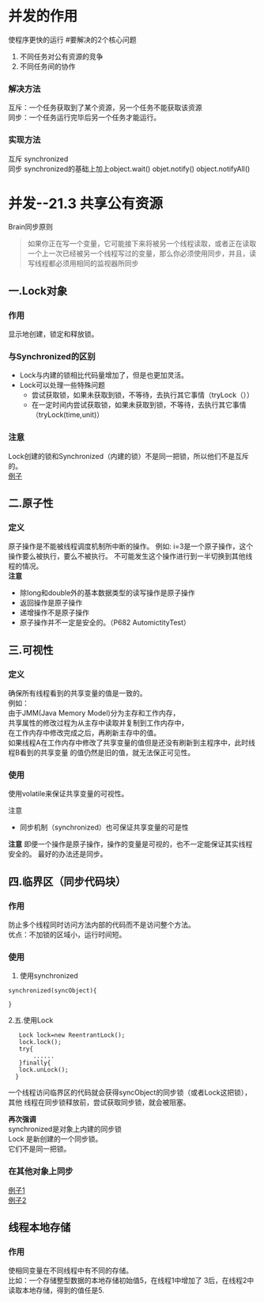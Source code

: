 # 并发的作用
使程序更快的运行
#要解决的2个核心问题
1. 不同任务对公有资源的竞争
2. 不同任务间的协作  
### 解决方法  

互斥：一个任务获取到了某个资源，另一个任务不能获取该资源  
同步：一个任务运行完毕后另一个任务才能运行。

### 实现方法
 
互斥 synchronized  
同步 synchronized的基础上加上object.wait() objet.notify() object.notifyAll()  



# 并发--21.3 共享公有资源
Brain同步原则
>如果你正在写一个变量，它可能接下来将被另一个线程读取，或者正在读取一个上一次已经被另一个线程写过的变量，那么你必须使用同步，并且，读写线程都必须用相同的监视器所同步
## 一.Lock对象  
### 作用
显示地创建，锁定和释放锁。  

### 与Synchronized的区别
+ Lock与内建的锁相比代码量增加了，但是也更加灵活。
+ Lock可以处理一些特殊问题 
  + 尝试获取锁，如果未获取到锁，不等待，去执行其它事情（tryLock（））
  + 在一定时间内尝试获取锁，如果未获取到锁，不等待，去执行其它事情（tryLock(time,unit)）
  
### 注意  
Lock创建的锁和Synchronized（内建的锁）不是同一把锁，所以他们不是互斥的。  
[例子](/Users/xuyabo/Documents/java/thinkingInJavaPractice/src/main/java/concurrence_m/LockAndSynchronized.java)

## 二.原子性
### 定义
原子操作是不能被线程调度机制所中断的操作。
例如:
i=3是一个原子操作，这个操作要么被执行，要么不被执行。
不可能发生这个操作进行到一半切换到其他线程的情况。  
**注意**  
+ 除long和double外的基本数据类型的读写操作是原子操作
+ 返回操作是原子操作
+ 递增操作不是原子操作
+ 原子操作并不一定是安全的。（P682 AutomictityTest）



## 三.可视性  
### 定义
确保所有线程看到的共享变量的值是一致的。  
例如：  
由于JMM(Java Memory Model)分为主存和工作内存，  
共享属性的修改过程为从主存中读取并复制到工作内存中，  
在工作内存中修改完成之后，再刷新主存中的值。  
如果线程A在工作内存中修改了共享变量的值但是还没有刷新到主程序中，此时线程B看到的共享变量
的值仍然是旧的值，就无法保正可见性。 
### 使用
使用volatile来保证共享变量的可视性。  

注意
+ 同步机制（synchronized）也可保证共享变量的可是性  


**注意**
即便一个操作是原子操作，操作的变量是可视的，也不一定能保证其实线程安全的。
最好的办法还是同步。

## 四.临界区（同步代码块）
### 作用
防止多个线程同时访问方法内部的代码而不是访问整个方法。   
优点：不加锁的区域小，运行时间短。 
### 使用
1. 使用synchronized
```
synchronized(syncObject){

}
```
2.五.使用Lock
```$xslt
   Lock lock=new ReentrantLock();
   lock.lock();
   try{
       ......
   }finally{
   lock.unLock();
  }

```

一个线程访问临界区的代码就会获得syncObject的同步锁（或者Lock这把锁），其他
线程在同步锁释放前，尝试获取同步锁，就会被阻塞。

**再次强调**  
synchronized是对象上内建的同步锁    
Lock 是新创建的一个同步锁。  
它们不是同一把锁。

### 在其他对象上同步
[例子1](/Users/xuyabo/Documents/java/thinkingInJavaPractice/src/main/java/concurrence_m/EX15_CriticalSection.java)  
[例子2](/Users/xuyabo/Documents/java/thinkingInJavaPractice/src/main/java/concurrence_m/EX16_CriticalSection.java)

## 线程本地存储
### 作用
使相同变量在不同线程中有不同的存储。  
比如：一个存储整型数据的本地存储初始值5，在线程1中增加了
3后，在线程2中读取本地存储，得到的值任是5.


  

